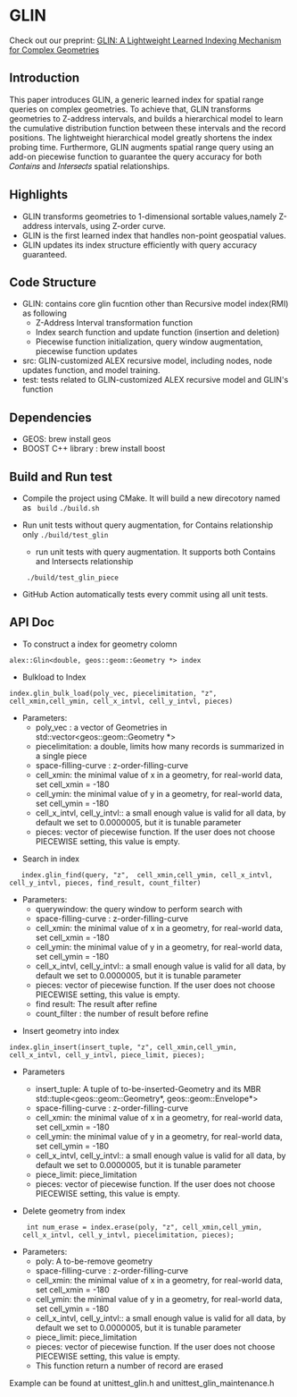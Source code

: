 # GLIN

Check out our preprint: [GLIN: A Lightweight Learned Indexing Mechanism for Complex Geometries](https://arxiv.org/abs/2207.07745)

## Introduction
This paper introduces GLIN, a generic learned index for spatial range queries on complex geometries. To achieve that, GLIN transforms geometries to Z-address intervals, and builds a hierarchical model to learn the cumulative distribution function between these intervals and the record positions. The lightweight hierarchical model greatly shortens the index probing time. Furthermore, GLIN augments spatial range query using an add-on piecewise function to guarantee the query accuracy for both 𝐶𝑜𝑛𝑡𝑎𝑖𝑛𝑠 and 𝐼𝑛𝑡𝑒𝑟𝑠𝑒𝑐𝑡𝑠 spatial relationships.

## Highlights
- GLIN transforms geometries to 1-dimensional sortable values,namely Z-address intervals, using Z-order curve.
- GLIN is the first learned index that handles non-point geospatial values.
- GLIN updates its index structure efficiently with query accuracy guaranteed.

## Code Structure
- GLIN: contains core glin fucntion other than Recursive model index(RMI) as following
  - Z-Address Interval transformation function
  - Index search function and update function (insertion and deletion)
  - Piecewise function initialization, query window augmentation, piecewise function updates
- src: GLIN-customized ALEX recursive model, including nodes, node updates function, and model training.
- test: tests related to GLIN-customized ALEX recursive model and GLIN's function

## Dependencies 
- GEOS: brew install geos
- BOOST C++ library : brew install boost

## Build and Run test
- Compile the project using CMake. It will build a new direcotory named as ``` build```
  ```./build.sh ```
- Run unit tests without query augmentation, for Contains relationship only
 ``` ./build/test_glin ```
  - run unit tests with query augmentation. It supports both Contains and Intersects relationship
  
  ``` ./build/test_glin_piece```
- GitHub Action automatically tests every commit using all unit tests.

## API Doc
- To construct a index for geometry colomn 

 ```alex::Glin<double, geos::geom::Geometry *> index```
 - Bulkload to Index

```index.glin_bulk_load(poly_vec, piecelimitation, "z", cell_xmin,cell_ymin, cell_x_intvl, cell_y_intvl, pieces)```

- Parameters:
  - poly_vec : a vector of Geometries in std::vector<geos::geom::Geometry *>
  - piecelimitation: a double, limits how many records is summarized in a single piece
  - space-filling-curve : z-order-filling-curve
  - cell_xmin: the minimal value of x in a geometry, for real-world data, set cell_xmin = -180
  - cell_ymin: the minimal value of y in a geometry, for real-world data, set cell_ymin = -180
  - cell_x_intvl, cell_y_intvl:: a small enough value is valid for all data, by default we set to 0.0000005, but it is tunable parameter
  - pieces: vector of piecewise function. If the user does not choose PIECEWISE setting, this value is empty.

* Search in index

`   index.glin_find(query, "z",  cell_xmin,cell_ymin, cell_x_intvl, cell_y_intvl, pieces, find_result, count_filter)`
* Parameters:
    * querywindow: the query window to perform search with
    * space-filling-curve :  z-order-filling-curve
    * cell_xmin:  the minimal value of x in a geometry, for real-world data, set cell_xmin = -180
    * cell_ymin:  the minimal value of y in a geometry, for real-world data, set cell_ymin = -180
    * cell_x_intvl, cell_y_intvl:: a small enough value is valid for all data, by default we set to 0.0000005, but it is tunable parameter
    * pieces: vector of piecewise function. If the user does not choose PIECEWISE setting, this value is empty.
    * find result:  The result after refine
    * count_filter :  the number of result before refine


- Insert geometry into index

```index.glin_insert(insert_tuple, "z", cell_xmin,cell_ymin, cell_x_intvl, cell_y_intvl, piece_limit, pieces);```

 - Parameters
   - insert_tuple:  A tuple of to-be-inserted-Geometry and its MBR  std::tuple<geos::geom::Geometry*, geos::geom::Envelope*>
   - space-filling-curve :  z-order-filling-curve
   - cell_xmin:  the minimal value of x in a geometry, for real-world data, set cell_xmin = -180
   - cell_ymin:  the minimal value of y in a geometry, for real-world data, set cell_ymin = -180
   - cell_x_intvl, cell_y_intvl:: a small enough value is valid for all data, by default we set to 0.0000005, but it is tunable parameter
   - piece_limit: piece_limitation
   - pieces: vector of piecewise function. If the user does not choose PIECEWISE setting, this value is empty.


- Delete geometry from index

  ` int num_erase = index.erase(poly, "z", cell_xmin,cell_ymin, cell_x_intvl, cell_y_intvl, piecelimitation, pieces);`
    
* Parameters:
  * poly:  A to-be-remove geometry
  * space-filling-curve :  z-order-filling-curve
  * cell_xmin:  the minimal value of x in a geometry, for real-world data, set cell_xmin = -180
  * cell_ymin:  the minimal value of y in a geometry, for real-world data, set cell_ymin = -180
  * cell_x_intvl, cell_y_intvl:: a small enough value is valid for all data, by default we set to 0.0000005, but it is tunable parameter
  * piece_limit: piece_limitation
  * pieces: vector of piecewise function. If the user does not choose PIECEWISE setting, this value is empty.
  * This function return a number of record are erased

Example can be found at unittest_glin.h and unittest_glin_maintenance.h
